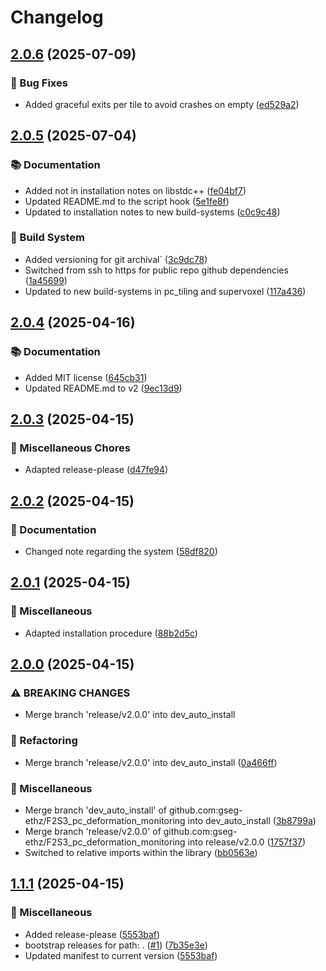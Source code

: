# Changelog

## [2.0.6](https://github.com/gseg-ethz/F2S3_pc_deformation_monitoring/compare/v2.0.5...v2.0.6) (2025-07-09)


### 🐛 Bug Fixes

* Added graceful exits per tile to avoid crashes on empty ([ed529a2](https://github.com/gseg-ethz/F2S3_pc_deformation_monitoring/commit/ed529a2ffe85f0ba926cbe380c28252a92a08a13))

## [2.0.5](https://github.com/gseg-ethz/F2S3_pc_deformation_monitoring/compare/v2.0.4...v2.0.5) (2025-07-04)


### 📚 Documentation

* Added not in installation notes on libstdc++ ([fe04bf7](https://github.com/gseg-ethz/F2S3_pc_deformation_monitoring/commit/fe04bf715bf67687b38c0d7e0ea935284b7b205d))
* Updated README.md to the script hook ([5e1fe8f](https://github.com/gseg-ethz/F2S3_pc_deformation_monitoring/commit/5e1fe8f6e5d01048b76f05c05274e9cf7e158349))
* Updated to installation notes to new build-systems ([c0c9c48](https://github.com/gseg-ethz/F2S3_pc_deformation_monitoring/commit/c0c9c482bd53e2b0439a8a38ca4dfe3de1652f6b))


### 🔨 Build System

* Added versioning for git archival` ([3c9dc78](https://github.com/gseg-ethz/F2S3_pc_deformation_monitoring/commit/3c9dc78b79245e783ec837c022057b32769c6869))
* Switched from ssh to https for public repo github dependencies ([1a45699](https://github.com/gseg-ethz/F2S3_pc_deformation_monitoring/commit/1a456991794d4298e5f29b33ed344ca5a114ac79))
* Updated to new build-systems in pc_tiling and supervoxel ([117a436](https://github.com/gseg-ethz/F2S3_pc_deformation_monitoring/commit/117a436c0cf2bea2276d77df89fe5b9b65e20344))

## [2.0.4](https://github.com/gseg-ethz/F2S3_pc_deformation_monitoring/compare/v2.0.3...v2.0.4) (2025-04-16)


### 📚 Documentation

* Added MIT license ([645cb31](https://github.com/gseg-ethz/F2S3_pc_deformation_monitoring/commit/645cb31d2944fe1fe5730367a37699bfd73f5917))
* Updated README.md to v2 ([9ec13d9](https://github.com/gseg-ethz/F2S3_pc_deformation_monitoring/commit/9ec13d979fe3665a76234eeab89501ed900c9068))

## [2.0.3](https://github.com/gseg-ethz/F2S3_pc_deformation_monitoring/compare/v2.0.2...v2.0.3) (2025-04-15)


### 🧹 Miscellaneous Chores

* Adapted release-please ([d47fe94](https://github.com/gseg-ethz/F2S3_pc_deformation_monitoring/commit/d47fe94343c6c8960269a469f335e3f9f63724ac))

## [2.0.2](https://github.com/gseg-ethz/F2S3_pc_deformation_monitoring/compare/v2.0.1...v2.0.2) (2025-04-15)


### 📝 Documentation

* Changed note regarding the system ([58df820](https://github.com/gseg-ethz/F2S3_pc_deformation_monitoring/commit/58df8202c31421bef477e4fee1d9f4a749d20114))

## [2.0.1](https://github.com/gseg-ethz/F2S3_pc_deformation_monitoring/compare/v2.0.0...v2.0.1) (2025-04-15)


### 🧰 Miscellaneous

* Adapted installation procedure ([88b2d5c](https://github.com/gseg-ethz/F2S3_pc_deformation_monitoring/commit/88b2d5c7e1b6fd45383b91ce0977151d24cdc7ce))

## [2.0.0](https://github.com/gseg-ethz/F2S3_pc_deformation_monitoring/compare/v1.1.1...v2.0.0) (2025-04-15)


### ⚠ BREAKING CHANGES

* Merge branch 'release/v2.0.0' into dev_auto_install

### 🔨 Refactoring

* Merge branch 'release/v2.0.0' into dev_auto_install ([0a466ff](https://github.com/gseg-ethz/F2S3_pc_deformation_monitoring/commit/0a466ff457bea700d1ab6bb53e213aaa77da568d))


### 🧰 Miscellaneous

* Merge branch 'dev_auto_install' of github.com:gseg-ethz/F2S3_pc_deformation_monitoring into dev_auto_install ([3b8799a](https://github.com/gseg-ethz/F2S3_pc_deformation_monitoring/commit/3b8799ad3938c1fe5c235c5e16fd8b79ff9980e5))
* Merge branch 'release/v2.0.0' of github.com:gseg-ethz/F2S3_pc_deformation_monitoring into release/v2.0.0 ([1757f37](https://github.com/gseg-ethz/F2S3_pc_deformation_monitoring/commit/1757f377da063af172cf16df74a6d7c49ba86da1))
* Switched to relative imports within the library ([bb0563e](https://github.com/gseg-ethz/F2S3_pc_deformation_monitoring/commit/bb0563e0bf00bd082bac19f0e9349fe94e5b41ff))

## [1.1.1](https://github.com/gseg-ethz/F2S3_pc_deformation_monitoring/compare/v1.1.0...v1.1.1) (2025-04-15)


### 🧰 Miscellaneous

* Added release-please ([5553baf](https://github.com/gseg-ethz/F2S3_pc_deformation_monitoring/commit/5553baf2e67fb55e288f7ea751904e2f48784ebf))
* bootstrap releases for path: . ([#1](https://github.com/gseg-ethz/F2S3_pc_deformation_monitoring/issues/1)) ([7b35e3e](https://github.com/gseg-ethz/F2S3_pc_deformation_monitoring/commit/7b35e3e2edc93b78d980957d05008d8946cb77c6))
* Updated manifest to current version ([5553baf](https://github.com/gseg-ethz/F2S3_pc_deformation_monitoring/commit/5553baf2e67fb55e288f7ea751904e2f48784ebf))
